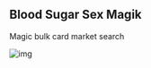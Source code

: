 ##          Blood Sugar Sex Magik

Magic bulk card market search

![img](https://files.slack.com/files-pri/T024ZJBML-F8LUNFB8E/bssmk?pub_secret=2a8406c9f8)
